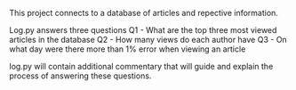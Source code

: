 This project connects to a database of articles and repective information. 

Log.py answers three questions
Q1 - What are the top three most viewed articles in the database
Q2 - How many views do each author have 
Q3 - On what day were there more than 1% error when viewing an article

log.py will contain additional commentary that will guide and explain the process of answering these questions. 